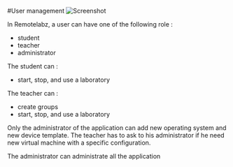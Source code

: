 #User management
![Screenshot](/images/Administrator/user-management.png)

In Remotelabz, a user can have one of the following role :
 
 * student
 * teacher
 * administrator

The student can :
 
 * start, stop, and use a laboratory
 
The teacher can :

 * create groups
 * start, stop, and use a laboratory

Only the administrator of the application can add new operating system and new device template. The teacher has to ask to his administrator if he need new virtual machine with a specific configuration.

The administrator can administrate all the application
